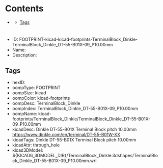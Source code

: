 



Contents
========

* [](#)
	* [Tags](#tags)

# 

- ID: FOOTPRINT-kicad-kicad-footprints-TerminalBlock_Dinkle-TerminalBlock_Dinkle_DT-55-B01X-09_P10.00mm
- Name: 
- Description: 

## Tags

- hexID: 
- oompType: FOOTPRINT
- oompSize: kicad
- oompColor: kicad-footprints
- oompDesc: TerminalBlock_Dinkle
- oompIndex: TerminalBlock_Dinkle_DT-55-B01X-09_P10.00mm
- oompName: kicad-footprints/TerminalBlock_Dinkle/TerminalBlock_Dinkle_DT-55-B01X-09_P10.00mm
- kicadDesc: Dinkle DT-55-B01X Terminal Block  pitch 10.00mm https://www.dinkle.com/en/terminal/DT-55-B01W-XX
- kicadTags: Dinkle DT-55-B01X Terminal Block  pitch 10.00mm
- kicadAttr: through_hole
- kicad3DModel: ${KICAD6_3DMODEL_DIR}/TerminalBlock_Dinkle.3dshapes/TerminalBlock_Dinkle_DT-55-B01X-09_P10.00mm.wrl

